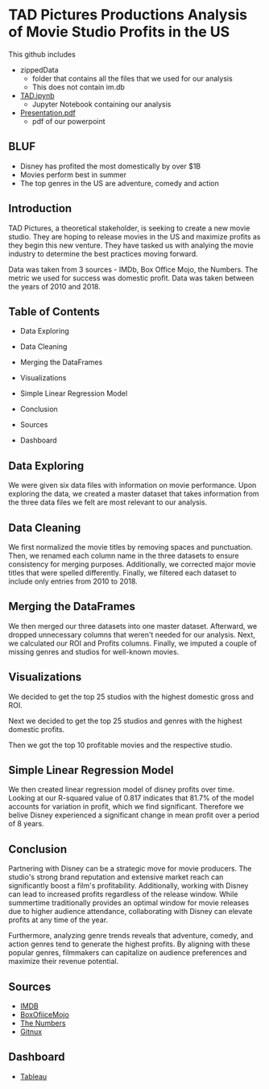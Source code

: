 # TAD Pictures Productions Analysis of Movie Studio Profits in the US
This github includes 
- zippedData
    - folder that contains all the files that we used for our analysis
    - This does not contain im.db 
- [TAD.ipynb](/TAD.ipynb)
    - Jupyter Notebook containing our analysis
- [Presentation.pdf](https://docs.google.com/presentation/d/1aSR84Wyx84kUm45y7Mii2OQn6zQ_X2lMu7Mnc-6Q_UI/edit?usp=sharing)
    - pdf of our powerpoint 
## BLUF 
- Disney has profited the most domestically by over $1B 
- Movies perform best in summer
- The top genres in the US are adventure, comedy and action
## Introduction
TAD Pictures, a theoretical stakeholder, is seeking to create a new movie studio. They are hoping to release movies in the US and maximize profits as they begin this new venture. They have tasked us with analying the movie industry to determine the best practices moving forward.

Data was taken from 3 sources - IMDb, Box Office Mojo, the Numbers. The metric we used for success was domestic profit. Data was taken between the years of 2010 and 2018.
## Table of Contents

- Data Exploring

- Data Cleaning

- Merging the DataFrames

- Visualizations

- Simple Linear Regression Model

- Conclusion

- Sources

- Dashboard

## Data Exploring 
We were given six data files with information on movie performance. Upon exploring the data, we created a master dataset that takes information from the three data files we felt are most relevant to our analysis.
## Data Cleaning
We first normalized the movie titles by removing spaces and punctuation. Then, we renamed each column name in the three datasets to ensure consistency for merging purposes. Additionally, we corrected major movie titles that were spelled differently. Finally, we filtered each dataset to include only entries from 2010 to 2018.
## Merging the DataFrames
We then merged our three datasets into one master dataset. Afterward, we dropped unnecessary columns that weren't needed for our analysis. Next, we calculated our ROI and Profits columns. Finally, we imputed a couple of missing genres and studios for well-known movies. 
## Visualizations
We decided to get the top 25 studios with the highest domestic gross and ROI. 


Next we decided to get the top 25 studios and genres with the highest domestic profits.


Then we got the top 10 profitable movies and the respective studio.


## Simple Linear Regression Model
We then created linear regression model of disney profits over time. Looking at our R-squared value of 0.817 indicates that 81.7% of the model accounts for variation in profit, which we find significant. Therefore we belive Disney experienced a significant change in mean profit over a period of 8 years.
## Conclusion 
Partnering with Disney can be a strategic move for movie producers. The studio's strong brand reputation and extensive market reach can significantly boost a film's profitability. Additionally, working with Disney can lead to increased profits regardless of the release window. While summertime traditionally provides an optimal window for movie releases due to higher audience attendance, collaborating with Disney can elevate profits at any time of the year.

Furthermore, analyzing genre trends reveals that adventure, comedy, and action genres tend to generate the highest profits. By aligning with these popular genres, filmmakers can capitalize on audience preferences and maximize their revenue potential.
## Sources
- [IMDB](https://www.imdb.com/)
- [BoxOfiiceMojo](https://www.boxofficemojo.com/)
- [The Numbers](https://www.the-numbers.com/)
- [Gitnux](https://gitnux.org/entertainment-industry-statistics/#:~:text=Highlights%3A%20The%20Most%20Important%20Entertainment,CAGR%20from%202022%20to%202027)
## Dashboard
- [Tableau](https://public.tableau.com/app/profile/alli.ward/viz/TADMovieStudioAnalysis/Dashboard1?publish=yes)